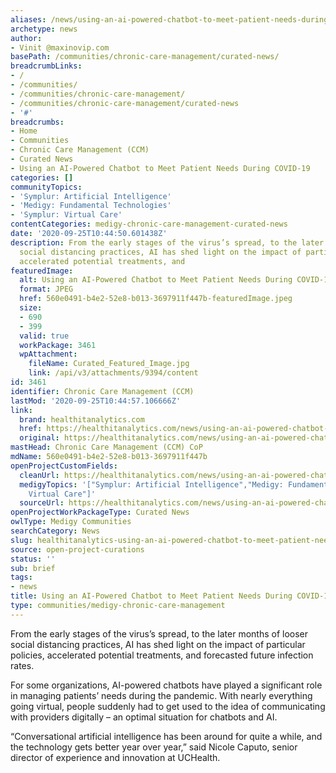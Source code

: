 ```yaml
---
aliases: /news/using-an-ai-powered-chatbot-to-meet-patient-needs-during-covid-19
archetype: news
author:
- Vinit @maxinovip.com
basePath: /communities/chronic-care-management/curated-news/
breadcrumbLinks:
- /
- /communities/
- /communities/chronic-care-management/
- /communities/chronic-care-management/curated-news
- '#'
breadcrumbs:
- Home
- Communities
- Chronic Care Management (CCM)
- Curated News
- Using an AI-Powered Chatbot to Meet Patient Needs During COVID-19
categories: []
communityTopics:
- 'Symplur: Artificial Intelligence'
- 'Medigy: Fundamental Technologies'
- 'Symplur: Virtual Care'
contentCategories: medigy-chronic-care-management-curated-news
date: '2020-09-25T10:44:50.601438Z'
description: From the early stages of the virus’s spread, to the later months of looser
  social distancing practices, AI has shed light on the impact of particular policies,
  accelerated potential treatments, and
featuredImage:
  alt: Using an AI-Powered Chatbot to Meet Patient Needs During COVID-19
  format: JPEG
  href: 560e0491-b4e2-52e8-b013-3697911f447b-featuredImage.jpeg
  size:
  - 690
  - 399
  valid: true
  workPackage: 3461
  wpAttachment:
    fileName: Curated_Featured_Image.jpg
    link: /api/v3/attachments/9394/content
id: 3461
identifier: Chronic Care Management (CCM)
lastMod: '2020-09-25T10:44:57.106666Z'
link:
  brand: healthitanalytics.com
  href: https://healthitanalytics.com/news/using-an-ai-powered-chatbot-to-meet-patient-needs-during-covid-19
  original: https://healthitanalytics.com/news/using-an-ai-powered-chatbot-to-meet-patient-needs-during-covid-19
mastHead: Chronic Care Management (CCM) CoP
mdName: 560e0491-b4e2-52e8-b013-3697911f447b
openProjectCustomFields:
  cleanUrl: https://healthitanalytics.com/news/using-an-ai-powered-chatbot-to-meet-patient-needs-during-covid-19
  medigyTopics: '["Symplur: Artificial Intelligence","Medigy: Fundamental Technologies","Symplur:
    Virtual Care"]'
  sourceUrl: https://healthitanalytics.com/news/using-an-ai-powered-chatbot-to-meet-patient-needs-during-covid-19
openProjectWorkPackageType: Curated News
owlType: Medigy Communities
searchCategory: News
slug: healthitanalytics-using-an-ai-powered-chatbot-to-meet-patient-needs-during-covid-19
source: open-project-curations
status: ''
sub: brief
tags:
- news
title: Using an AI-Powered Chatbot to Meet Patient Needs During COVID-19
type: communities/medigy-chronic-care-management
---
```


<p>From the early stages of the virus’s spread, to the later months of looser social distancing practices, AI has shed light on the impact of particular policies, accelerated potential treatments, and forecasted future infection rates.</p><p>For some organizations, AI-powered chatbots&nbsp;have played&nbsp;a significant role in managing patients’ needs during the pandemic. With nearly everything going virtual, people suddenly had to get used to the idea of communicating with providers digitally – an optimal situation for chatbots and AI.</p><p>“Conversational artificial intelligence has been around for quite a while, and the technology gets better year over year,” said Nicole Caputo, senior director of experience and innovation at UCHealth.</p>